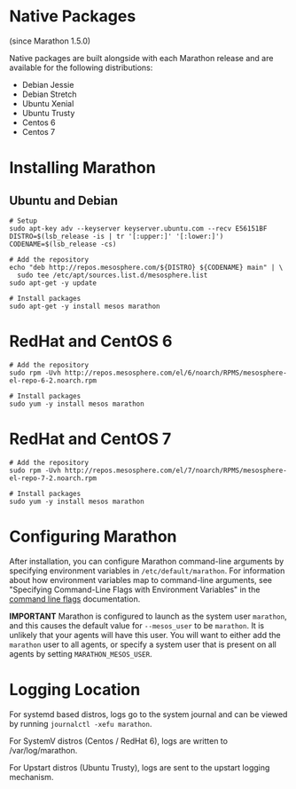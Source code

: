 # Native Packages

(since Marathon 1.5.0)

Native packages are built alongside with each Marathon release and are available for the following distributions:

- Debian Jessie
- Debian Stretch
- Ubuntu Xenial
- Ubuntu Trusty
- Centos 6
- Centos 7

# Installing Marathon

## Ubuntu and Debian

```
# Setup
sudo apt-key adv --keyserver keyserver.ubuntu.com --recv E56151BF
DISTRO=$(lsb_release -is | tr '[:upper:]' '[:lower:]')
CODENAME=$(lsb_release -cs)

# Add the repository
echo "deb http://repos.mesosphere.com/${DISTRO} ${CODENAME} main" | \
  sudo tee /etc/apt/sources.list.d/mesosphere.list
sudo apt-get -y update

# Install packages
sudo apt-get -y install mesos marathon
```

# RedHat and CentOS 6

```
# Add the repository
sudo rpm -Uvh http://repos.mesosphere.com/el/6/noarch/RPMS/mesosphere-el-repo-6-2.noarch.rpm

# Install packages
sudo yum -y install mesos marathon
```

# RedHat and CentOS 7

```
# Add the repository
sudo rpm -Uvh http://repos.mesosphere.com/el/7/noarch/RPMS/mesosphere-el-repo-7-2.noarch.rpm

# Install packages
sudo yum -y install mesos marathon
```

# Configuring Marathon

After installation, you can configure Marathon command-line arguments by specifying environment variables in `/etc/default/marathon`. For information about how environment variables map to command-line arguments, see "Specifying Command-Line Flags with Environment Variables" in the [command line flags](command-line-flags.html) documentation.

**IMPORTANT** Marathon is configured to launch as the system user `marathon`, and this causes the default value for `--mesos_user` to be `marathon`. It is unlikely that your agents will have this user. You will want to either add the `marathon` user to all agents, or specify a system user that is present on all agents by setting `MARATHON_MESOS_USER`.

# Logging Location

For systemd based distros, logs go to the system journal and can be viewed by running `journalctl -xefu marathon`.

For SystemV distros (Centos / RedHat 6), logs are written to /var/log/marathon.

For Upstart distros (Ubuntu Trusty), logs are sent to the upstart logging mechanism.
